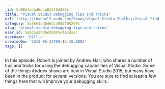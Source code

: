 ```yaml
---
_id: 5a88e1adbd6dca0d5f0d269c
title: "Visual Studio Debugging Tips and Tricks"
url: 'http://channel9.msdn.com/Shows/Visual-Studio-Toolbox/Visual-Studio-Debugging-Tips-and-Tricks'
category: 5a88e1adbd6dca0d5f0d269c
slug: 'visual-studio-debugging-tips-and-tricks'
user_id: 5a83ce59d6eb0005c4ecda2c
username: 'bill-s'
createdOn: '2015-05-23T09:17:10.000Z'
tags: []
---
```


In this episode, Robert is joined by Andrew Hall, who shares a number of tips and tricks for using the debugging capabilities of Visual Studio. Some of the things Andrew shows are new in Visual Studio 2015, but many have been in the product for several versions. You are sure to find at least a few things here that will improve your debugging skills.
